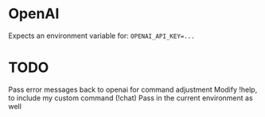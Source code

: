 # OpenAI

Expects an environment variable for:
`OPENAI_API_KEY=...`

# TODO

Pass error messages back to openai for command adjustment
Modify !help, to include my custom command (!chat)
Pass in the current environment as well
